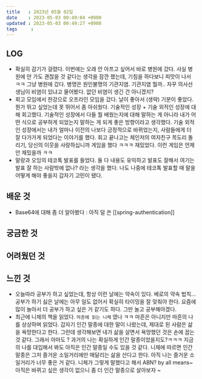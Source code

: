 ```yaml
---
title   : 2023년 05월 02일
date    : 2023-05-03 00:49:04 +0900
updated : 2023-05-03 00:49:27 +0900
tags     : 
---
```

## LOG
- 확실히 감기가 걸렸다. 이번에는 오래 안 아프고 싶어서 바로 병원에 갔다. 사실 병원에 안 가도 괜찮을 것 같다는 생각을 잠깐 했는데, 기침을 하다보니 피맛이 나서 ㅋㅋ 그냥 병원에 갔다. 병명은 원인불명의 기관지염. 기관지염 뭘까.. 자꾸 의사선생님이 비염이 있냐고 물어봤다. 없던 비염이 생긴 건 아니겠지?
- 회고 모임에서 한강으로 오프라인 모임을 갔다. 날이 좋아서 (생략) 기분이 좋았다. 뭔가 뛰고 싶었는데 못 뛰어서 좀 아쉬웠다. 기술적인 성장 + 기술 외적인 성장에 대해 회고했다. 기술적인 성장에서 다들 뭘 배웠는지에 대해 말하는 게 아니라 내가 어떤 식으로 공부하게 되었는지 말하는 게 되게 좋은 방향이라고 생각했다. 기술 외적인 성장에서는 내가 얼마나 이전의 나보다 긍정적으로 바뀌었는지, 사람들에게 더 잘 다가가게 되었다는 이야기를 했다. 회고 끝나고는 체인저의 여자친구 목도리 돌리기, 당신의 이웃을 사랑하십니까 게임을 했다 ㅋㅋㅋ 재밌었다. 이런 게임은 언제 안 재밌을까 ㅋㅋ
- 말랑과 오잉의 테코톡 발표를 들었다. 둘 다 내용도 유익하고 발표도 잘해서 여기는 발표 잘 하는 사람밖에 없나? 라는 생각을 했다. 나도 나중에 테코톡 발표할 때 말을 어떻게 해야 좋을지 갑자기 고민이 됐다.

## 배운 것
- Base64에 대해 좀 더 알아봤다 : 아직 덜 쓴 [[spring-authentication]]

## 궁금한 것

## 어려웠던 것

## 느낀 것
- 오늘따라 공부가 하고 싶었는데, 항상 이런 날에는 약속이 있다. 베로의 약속 법칙... 공부가 하기 싫은 날에는 아무 일도 없어서 확실히 타이밍을 잘 맞춰야 한다. 요즘에 많이 놀아서 더 공부가 하고 싶은 거 같기도 하다. 그만 놀고 공부해야겠다.
- 최근에 니체의 책을 읽었다. `마흔에 읽는 니체` 였나 ㅋㅋ 마흔은 아니지만 마흔의 나를 상상하며 읽었다. 갑자기 인간 말종에 대한 말이 나왔는데, 제대로 된 사람은 삶을 욕망한다고 한다. 그런데 생각해보면 내가 삶을 살면서 욕망했던 것은 손에 꼽는 것 같다. 그래서 아마도 ? 과거의 나는 확실하게 인간 말종이었을지도?ㅋㅋㅋ 지금의 나를 대입해서 봐도 아직은 인간 말종일 수도 있을 것 같다. 니체에 따르면 인간 말종은 그저 즐거운 소일거리에만 매달리는 삶을 산다고 한다. 아직 나는 즐거운 소일거리가 너무 좋은 거 같다. 니체가 그렇게 말했다고 해서 ABN? by all means~ 아직은 바뀌고 싶은 생각이 없으니 좀 더 인간 말종으로 살아보자 ~